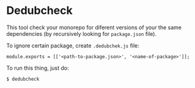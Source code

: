 # Dedubcheck

This tool check your monorepo for diferent versions of your the same dependencies (by recursively looking for `package.json` file).

To ignore certain package, create `.dedubchek.js` file:

```
module.exports = [['<path-to-package.json>', '<name-of-package>']];
```

To run this thing, just do:

```
$ dedubcheck
```
